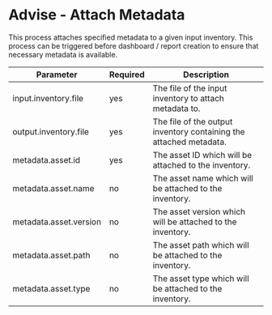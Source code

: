 # Advise - Attach Metadata

This process attaches specified metadata to a given input inventory. This process can be triggered before dashboard / 
report creation to ensure that necessary metadata is available.

| Parameter              | Required | Description                                                         |
|------------------------|----------|---------------------------------------------------------------------|
| input.inventory.file   | yes      | The file  of the input inventory to attach metadata to.             |
| output.inventory.file  | yes      | The file  of the output inventory containing the attached metadata. |
| metadata.asset.id      | yes      | The asset ID which will be attached to the inventory.               |
| metadata.asset.name    | no       | The asset name which will be attached to the inventory.             |
| metadata.asset.version | no       | The asset version which will be attached to the inventory.          |
| metadata.asset.path    | no       | The asset path which will be attached to the inventory.             |
| metadata.asset.type    | no       | The asset type which will be attached to the inventory.             |
